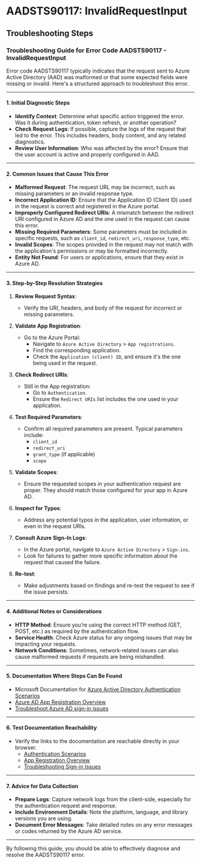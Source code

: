 # AADSTS90117: InvalidRequestInput


## Troubleshooting Steps
### Troubleshooting Guide for Error Code AADSTS90117 - InvalidRequestInput

Error code AADSTS90117 typically indicates that the request sent to Azure Active Directory (AAD) was malformed or that some expected fields were missing or invalid. Here's a structured approach to troubleshoot this error.

---

#### 1. Initial Diagnostic Steps

- **Identify Context**: Determine what specific action triggered the error. Was it during authentication, token refresh, or another operation? 
- **Check Request Logs**: If possible, capture the logs of the request that led to the error. This includes headers, body content, and any related diagnostics.
- **Review User Information**: Who was affected by the error? Ensure that the user account is active and properly configured in AAD.

---

#### 2. Common Issues that Cause This Error

- **Malformed Request**: The request URL may be incorrect, such as missing parameters or an invalid response type.
- **Incorrect Application ID**: Ensure that the Application ID (Client ID) used in the request is correct and registered in the Azure portal.
- **Improperly Configured Redirect URIs**: A mismatch between the redirect URI configured in Azure AD and the one used in the request can cause this error.
- **Missing Required Parameters**: Some parameters must be included in specific requests, such as `client_id`, `redirect_uri`, `response_type`, etc.
- **Invalid Scopes**: The scopes provided in the request may not match with the application's permissions or may be formatted incorrectly.
- **Entity Not Found**: For users or applications, ensure that they exist in Azure AD.

---

#### 3. Step-by-Step Resolution Strategies

1. **Review Request Syntax**:
   - Verify the URI, headers, and body of the request for incorrect or missing parameters.

2. **Validate App Registration**:
   - Go to the Azure Portal:
     - Navigate to `Azure Active Directory` > `App registrations`.
     - Find the corresponding application.
     - Check the `Application (client) ID`, and ensure it's the one being used in the request.

3. **Check Redirect URIs**:
   - Still in the App registration:
     - Go to `Authentication`.
     - Ensure the `Redirect URIs` list includes the one used in your application.

4. **Test Required Parameters**:
   - Confirm all required parameters are present. Typical parameters include:
     - `client_id`
     - `redirect_uri`
     - `grant_type` (if applicable)
     - `scope`

5. **Validate Scopes**:
   - Ensure the requested scopes in your authentication request are proper. They should match those configured for your app in Azure AD.

6. **Inspect for Typos**:
   - Address any potential typos in the application, user information, or even in the request URIs.

7. **Consult Azure Sign-In Logs**:
   - In the Azure portal, navigate to `Azure Active Directory` > `Sign-ins`.
   - Look for failures to gather more specific information about the request that caused the failure.

8. **Re-test**: 
   - Make adjustments based on findings and re-test the request to see if the issue persists.

---

#### 4. Additional Notes or Considerations

- **HTTP Method**: Ensure you’re using the correct HTTP method (GET, POST, etc.) as required by the authentication flow.
- **Service Health**: Check Azure status for any ongoing issues that may be impacting your requests.
- **Network Conditions**: Sometimes, network-related issues can also cause malformed requests if requests are being mishandled.

---

#### 5. Documentation Where Steps Can Be Found

- Microsoft Documentation for [Azure Active Directory Authentication Scenarios](https://docs.microsoft.com/en-us/azure/active-directory/develop/authentication-scenarios)
- [Azure AD App Registration Overview](https://docs.microsoft.com/en-us/azure/active-directory/develop/quickstart-register-app)
- [Troubleshoot Azure AD sign-in issues](https://docs.microsoft.com/en-us/azure/active-directory/reports-monitoring/troubleshoot-sign-in-issues)

---

#### 6. Test Documentation Reachability

- Verify the links to the documentation are reachable directly in your browser.
    - [Authentication Scenarios](https://docs.microsoft.com/en-us/azure/active-directory/develop/authentication-scenarios)
    - [App Registration Overview](https://docs.microsoft.com/en-us/azure/active-directory/develop/quickstart-register-app)
    - [Troubleshooting Sign-in Issues](https://docs.microsoft.com/en-us/azure/active-directory/reports-monitoring/troubleshoot-sign-in-issues)

---

#### 7. Advice for Data Collection

- **Prepare Logs**: Capture network logs from the client-side, especially for the authentication request and response.
- **Include Environment Details**: Note the platform, language, and library versions you are using.
- **Document Error Messages**: Take detailed notes on any error messages or codes returned by the Azure AD service.

---

By following this guide, you should be able to effectively diagnose and resolve the AADSTS90117 error.